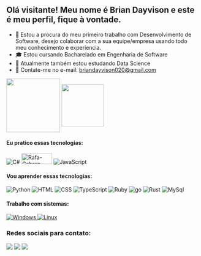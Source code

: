 ## Olá visitante! Meu nome é Brian Dayvison e este é meu perfil, fique à vontade.

- 💼 Estou a procura do meu primeiro trabalho com Desenvolvimento de Software, desejo colaborar com a sua equipe/empresa usando todo meu conhecimento e experiencia.
- 🎓 Estou cursando Bacharelado em Engenharia de Software
- 🔬 Atualmente também estou estudando Data Science
- 📩 Contate-me no e-mail: briandayvison020@gmail.com

<img align= "center" height="140em" src="https://github-readme-stats.vercel.app/api?username=briandayvison&show_icons=true&theme=dracula&include_all_commits=true&count_private=true"/>
<img align="center" height="110em" src="https://github-readme-stats.vercel.app/api/top-langs/?username=briandayvison&layout=compact&langs_count=7&theme=dracula"/>
</div>

#### Eu pratico essas tecnologias: 
![C#](https://img.shields.io/badge/C%23-239120?style=for-the-badge&logo=c-sharp&logoColor=white)
<img align="" alt="Rafa-Csharp" height="28" width="80" src="https://cdn.icon-icons.com/icons2/2530/PNG/512/java_button_icon_151928.png">
![JavaScript](https://img.shields.io/badge/JavaScript-F7DF1E?style=for-the-badge&logo=javascript&logoColor=black)

#### Vou aprender essas tecnologias:
![Python](https://img.shields.io/badge/Python-3776AB?style=for-the-badge&logo=python&logoColor=white)
![HTML](https://img.shields.io/badge/HTML-239120?style=for-the-badge&logo=html5&logoColor=white)
![CSS](https://img.shields.io/badge/CSS-239120?&style=for-the-badge&logo=css3&logoColor=white)
![TypeScript](https://img.shields.io/badge/TypeScript-007ACC?style=for-the-badge&logo=typescript&logoColor=white)
![Ruby](https://img.shields.io/badge/Ruby-CC342D?style=for-the-badge&logo=ruby&logoColor=white)
![go](https://img.shields.io/badge/Go-00ADD8?style=for-the-badge&logo=go&logoColor=white)
![Rust](https://img.shields.io/badge/Rust-000000?style=for-the-badge&logo=rust&logoColor=white)
![MySql](https://img.shields.io/badge/MySQL-005C84?style=for-the-badge&logo=mysql&logoColor=white)


#### Trabalho com sistemas:
<div>	
	<a href="https://www.windows.com"> <img src="https://img.shields.io/badge/Windows-0078D6?style=for-the-badge&logo=windows&logoColor=white" alt="Windows"/> </a>
	<a href="https://www.kernel.org"> <img src="https://img.shields.io/badge/Linux-557C94?style=for-the-badge&logo=linux&logoColor=black" alt="Linux"/> </a>
</div>

### Redes sociais para contato:
<a href="https://instagram.com/dayvisonbrian" target="_blank"><img src="https://img.shields.io/badge/-Instagram-%23E4405F?style=for-the-badge&logo=instagram&logoColor=white" target="_blank"></a>
<a href="https://www.linkedin.com/in/briandayvison/" target="_blank"><img src="https://img.shields.io/badge/-LinkedIn-%230077B5?style=for-the-badge&logo=linkedin&logoColor=white" target="_blank"></a>
<a href = "mailto:briandayvison020@gmail.com"><img src="https://img.shields.io/badge/-Gmail-%23333?style=for-the-badge&logo=gmail&logoColor=white" target="_blank"></a>
